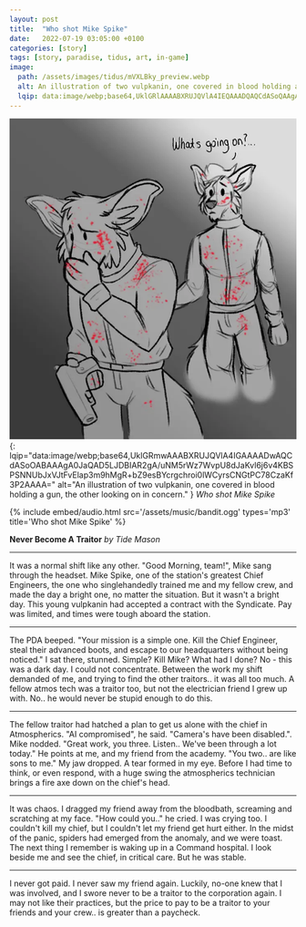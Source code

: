 ```yaml
---
layout: post
title:  "Who shot Mike Spike"
date:   2022-07-19 03:05:00 +0100
categories: [story]
tags: [story, paradise, tidus, art, in-game]
image:
  path: /assets/images/tidus/mVXLBky_preview.webp
  alt: An illustration of two vulpkanin, one covered in blood holding a gun, the other looking on in concern.
  lqip: data:image/webp;base64,UklGRlAAAABXRUJQVlA4IEQAAADQAQCdASoQAAgAAgA0JaQAAt0AG01NQAD+rF0RWXq9EtNZFmwKhYuLKk0KFLuSuarRZZXMzdny3D+/mltkyKILyAxQAA==
---
```

![Who shot Mike Spike](/assets/images/tidus/mVXLBky.webp){: lqip="data:image/webp;base64,UklGRmwAAABXRUJQVlA4IGAAAADwAQCdASoOABAAAgA0JaQAD5LJDBIAR2gA/uNM5rWz7WvpU8dJaKvl6j6v4KBSPSNNUbJxVJtFvElap3m9hMgR+bZ9esBYcrgchroi0lWCyrsCNGtPC78CzaKf3P2AAAA=" alt="An illustration of two vulpkanin, one covered in blood holding a gun, the other looking on in concern." }
_Who shot Mike Spike_

{%
  include embed/audio.html
  src='/assets/music/bandit.ogg'
  types='mp3'
  title='Who shot Mike Spike'
%}


**Never Become A Traitor**
*by Tide Mason*

----

It was a normal shift like any other. "Good Morning, team!", Mike sang through the headset. Mike Spike, one of the station's greatest Chief Engineers, the one who singlehandedly trained me and my fellow crew, and made the day a bright one, no matter the situation. But it wasn't a bright day. This young vulpkanin had accepted a contract with the Syndicate. Pay was limited, and times were tough aboard the station.


----

The PDA beeped. "Your mission is a simple one. Kill the Chief Engineer, steal their advanced boots, and escape to our headquarters without being noticed." I sat there, stunned. Simple? Kill Mike? What had I done? No - this was a dark day. I could not concentrate. Between the work my shift demanded of me, and trying to find the other traitors.. it was all too much. A fellow atmos tech was a traitor too, but not the electrician friend I grew up with. No.. he would never be stupid enough to do this.

----


The fellow traitor had hatched a plan to get us alone with the chief in Atmospherics. "AI compromised", he said. "Camera's have been disabled.". Mike nodded. "Great work, you three. Listen.. We've been through a lot today." He points at me, and my friend from the academy. "You two.. are like sons to me." My jaw dropped. A tear formed in my eye. Before I had time to think, or even respond, with a huge swing the atmospherics technician brings a fire axe down on the chief's head.

----


It was chaos. I dragged my friend away from the bloodbath, screaming and scratching at my face. "How could you.." he cried. I was crying too. I couldn't kill my chief, but I couldn't let my friend get hurt either. In the midst of the panic, spiders had emerged from the anomaly, and we were toast. The next thing I remember is waking up in a Command hospital. I look beside me and see the chief, in critical care. But he was stable.

----

I never got paid. I never saw my friend again. Luckily, no-one knew that I was involved, and I swore never to be a traitor to the corporation again. I may not like their practices, but the price to pay to be a traitor to your friends and your crew.. is greater than a paycheck.

